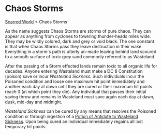 # Chaos Storms 
[Scarred World](./scarred-world.md) > Chaos Storms

As the name suggests Chaos Storms are storms of pure chaos. They can appear as anything from cyclones to towering thunder-heads miles wide. They may be wildly colored, dark and grey or void black. The one constant is that when Chaos Storms pass they leave destruction in their wake. Everything in a storm's path is utterly un-made leaving behind land scoured to a smooth surface of toxic grey sand commonly referred to as Wasteland. 

After the passing of a Storm effected lands remain toxic to all organic life for decades. Anyone entering Wasteland must make a DC 8 Constitution (poison) save or incur _Wasteland Sickness_. Such individuals incur the Poisoned condition and loose one maximum hit point immediately and another each day at dawn until they are cured or their maximum hit points reach 0 (at which point they die). Any individual that passes their initial saving throw and remains in Wasteland must save again each day at dawn, dusk, mid-day and midnight.

_Wasteland Sickness_ can be cured by any means that resolves the Poisoned condition or through ingestion of a [Potion of Antidote to Wasteland Sickness](./prices.md). Upon being cured an individual immediately regains all lost temporary hit points.
